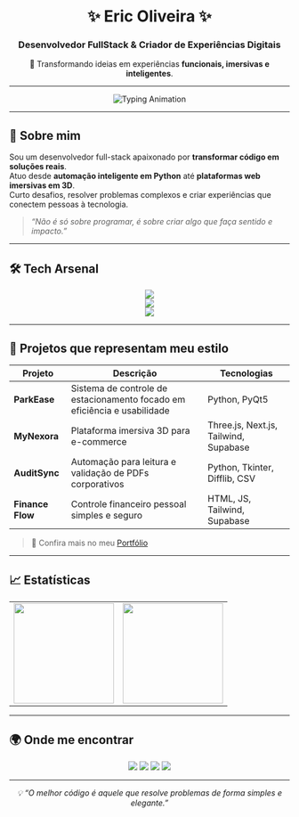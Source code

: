 <!-- Banner ou frase de impacto -->
<h1 align="center">✨ Eric Oliveira ✨</h1>
<h3 align="center">Desenvolvedor FullStack & Criador de Experiências Digitais</h3>

<p align="center">
  🚀 Transformando ideias em experiências <strong>funcionais, imersivas e inteligentes</strong>.
</p>

---

<!-- Animação para dar vida ao perfil -->
<p align="center">
  <img src="https://readme-typing-svg.demolab.com?font=Fira+Code&pause=2000&color=5EEAD4&center=true&vCenter=true&width=700&lines=FullStack+Developer;Python+Automation+Wizard;Criador+de+Experi%C3%AAncias+3D;Do+back+ao+frontend+sem+medo;Sempre+aprendendo+e+inovando" alt="Typing Animation" />
</p>

---

## 🧭 Sobre mim
Sou um desenvolvedor full-stack apaixonado por **transformar código em soluções reais**.  
Atuo desde **automação inteligente em Python** até **plataformas web imersivas em 3D**.  
Curto desafios, resolver problemas complexos e criar experiências que conectem pessoas à tecnologia.

> _“Não é só sobre programar, é sobre criar algo que faça sentido e impacto.”_

---

## 🛠 Tech Arsenal

<p align="center">
  <!-- Front-end -->
  <img src="https://skillicons.dev/icons?i=html,css,javascript,typescript,react,nextjs,tailwind,threejs" />
  <br/>
  <!-- Back-end -->
  <img src="https://skillicons.dev/icons?i=nodejs,python,postgres,firebase,supabase" />
  <br/>
  <!-- Ferramentas -->
  <img src="https://skillicons.dev/icons?i=git,vscode" />
</p>

---

## 🚀 Projetos que representam meu estilo

| Projeto | Descrição | Tecnologias |
|---------|-----------|-------------|
| **ParkEase** | Sistema de controle de estacionamento focado em eficiência e usabilidade | Python, PyQt5 |
| **MyNexora** | Plataforma imersiva 3D para e-commerce | Three.js, Next.js, Tailwind, Supabase |
| **AuditSync** | Automação para leitura e validação de PDFs corporativos | Python, Tkinter, Difflib, CSV |
| **Finance Flow** | Controle financeiro pessoal simples e seguro | HTML, JS, Tailwind, Supabase |

> 🔗 Confira mais no meu [Portfólio](https://eric1oliveira.github.io/portfolio/)

---

## 📈 Estatísticas
<table align="center">
  <tr>
    <td><img height="180em" src="https://github-readme-stats.vercel.app/api?username=Eric1Oliveira&show_icons=true&theme=tokyonight&hide_border=true&count_private=true" /></td>
    <td><img height="180em" src="https://github-readme-stats.vercel.app/api/top-langs/?username=Eric1Oliveira&layout=compact&theme=tokyonight&hide_border=true" /></td>
  </tr>
</table>


---

## 🌍 Onde me encontrar
<p align="center">
  <a href="https://eric1oliveira.github.io/portfolio/"><img src="https://img.shields.io/badge/🌐%20Portfólio-1E1E1E?style=for-the-badge" /></a>
  <a href="https://www.linkedin.com/in/eric-oliveira-9703671b5/"><img src="https://img.shields.io/badge/LinkedIn-0A66C2?style=for-the-badge&logo=linkedin&logoColor=white" /></a>
  <a href="mailto:ericdudu1999@gmail.com"><img src="https://img.shields.io/badge/Email-D14836?style=for-the-badge&logo=gmail&logoColor=white" /></a>
  <a href="https://github.com/Eric1Oliveira"><img src="https://img.shields.io/badge/GitHub-171515?style=for-the-badge&logo=github&logoColor=white" /></a>
</p>

---

<p align="center">
  <i>💡 “O melhor código é aquele que resolve problemas de forma simples e elegante.”</i>
</p>
